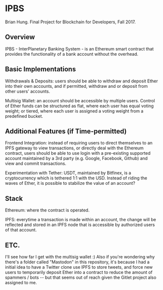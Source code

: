 # IPBS

Brian Hung. Final Project for Blockchain for Developers, Fall 2017.

## Overview

IPBS - InterPlanetary Banking System - is an Ethereum smart contract that provides the functionality of a bank account without the overhead.

## Basic Implementations

Withdrawals & Deposits: users should be able to withdraw and deposit Ether into their own accounts,
and if permitted, withdraw and or deposit from other users' accounts.

Multisig Wallet: an account should be accessible by multiple users. Control of Ether funds can be
structured as flat, where each user has equal voting weight; or tiered, where each user is assigned
a voting weight from a predefined bucket.

## Additional Features (if Time-permitted)

Frontend Integration: instead of requiring users to direct themselves to an IPFS gateway to view transactions,
or directly deal with the Ethereum contract, users should be able to use login with a pre-existing supported account
maintained by a 3rd party (e.g. Google, Facebook, Github) and view and commit transactions.

Experimentation with Tether: USDT, maintained by Bitfinex, is a cryptocurrency which is tethered 1:1 with
the USD. Instead of riding the waves of Ether, it is possible to stabilize the value of an account?

## Stack

Ethereum: where the contract is operated.

IPFS: everytime a transaction is made within an account, the change will be reflected and stored in an IPFS node
that is accessible by authorized users of that account.

## ETC.

I'll see how far I get with the multisig wallet :) Also if you're wondering why there's a folder called "Mastodon"
in this repository, it's because I had a initial idea to have a Twitter clone use IPFS to store tweets, and force
new users to temporarily deposit Ether into a contract to reduce the amount of spammers / bots -- but that seems
out of reach given the Gitlet project also assigned to me.
